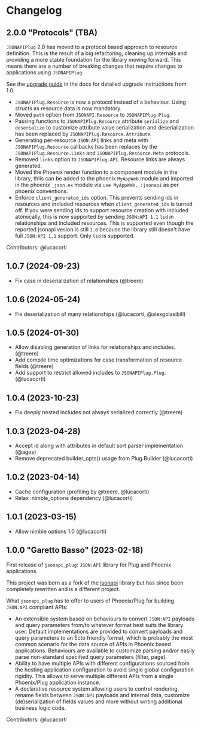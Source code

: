 # Changelog

## 2.0.0 "Protocols" (TBA)

`JSONAPIPlug` 2.0 has moved to a protocol based approach to resource definition.
This is the result of a big refactoring, cleaning up internals and providing a more
stable foundation for the library moving forward. This means there are a number of
breaking changes that require changes to applications using `JSONAPIPlug`.

See the [upgrade guide][upgrade] in the docs for detailed upgrade instructions from 1.0.

- `JSONAPIPlug.Resource` is now a protocol instead of a behaviour.
  Using structs as resource data is now mandatory.
- Moved `path` option from `JSONAPI.Resource` to `JSONAPIPlug.Plug`.
- Passing functions to `JSONAPIPlug.Resource` attribute `serialize`
  and `deserialize` to customize attribute value serialization and
  deserialization has been replaced by `JSONAPIPlug.Resource.Attribute`.
- Generating per-resource `JSON:API` links and meta with `JSONAPIPlug.Resource`
  callbacks has been replaces by the `JSONAPIPlug.Resource.Links` and
  `JSONAPIPlug.Resource.Meta` protocols.
- Removed `links` option to `JSONAPIPlug.API`. Resource links are always generated.
- Moved the Phoenix render function to a component module in the library, thiis can
  be added to the phoenix `MyAppWeb` module and imported in the phoenix `_json.ex`
  module via `use MyAppWeb, :jsonapi` as per phoenix conventions.
- Enforce `client_generated_ids` option. This prevents sending ids in resources and
  included resources when `client_generated_ids` is turned off. If you were sending
  ids to support resource creation with included atomically, this is now supported
  by sending `JSON:API 1.1` `lid` in relationships and included resources. This
  is supported even though the reported jsonapi vesion is still `1.0` because the
  library still doesn't have full `JSON:API 1.1` support. Only `lid` is supported.

Contributors: @lucacorti

## 1.0.7 (2024-09-23)

- Fix case in deserialization of relationships (@treere)

## 1.0.6 (2024-05-24)

- Fix deserialization of many relationships (@lucacorti, @alexgolasibill)

## 1.0.5 (2024-01-30)

- Allow disabling generation of links for relationships and includes. (@treere)
- Add compile time optimizations for case transformation of resource fields (@treere)
- Add support to restrict allowed includes to `JSONAPIPlug.Plug`. (@lucacorti)

## 1.0.4 (2023-10-23)

- Fix deeply nested includes not always serialized correctly (@treere)

## 1.0.3 (2023-04-28)

- Accept id along with attributes in default sort parser implementation (@agos)
- Remove deprecated builder_opts() usage from Plug.Builder (@lucacorti)

## 1.0.2 (2023-04-14)

- Cache configuration (profiling by @treere, @lucacorti)
- Relax :nimble_options dependency (@lucacorti)

## 1.0.1 (2023-03-15)

- Allow nimble options 1.0 (@lucacorti)

## 1.0.0 "Garetto Basso" (2023-02-18)

First release of `jsonapi_plug`: `JSON:API` library for Plug and Phoenix applications.

This project was born as a fork of the [jsonapi](https://github.com/beam-community/jsonapi)
library but has since been completely rewritten and is a different project.

What `jsonapi_plug` has to offer to users of Phoenix/Plug for building `JSON:API` compliant APIs:

- An extensible system based on behaviours to convert `JSON:API` payloads and query parameters from/to whatever format best suits the library user. Default implementations are provided to convert payloads and query parameters to an Ecto friendly format, which is probably the most common scenario for the data source of APIs in Phoenix based applications. Behaviours are available to customize parsing and/or easily parse non-standard specified query parameters (filter, page).
- Ability to have multiple APIs with different configurations sourced from the hosting application configuration to avoid single global configuration rigidity. This allows to serve multiple different APIs from a single Phoenix/Plug application instance.
- A declarative resource system allowing users to control rendering, rename fields between `JSON:API` payloads and internal data, customize (de)serialization of fields values and more without writing additional business logic code.

Contributors: @lucacorti

[upgrade]: https://hexdocs.pm/jsonapi_plug/upgrading.html

